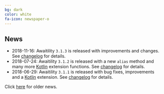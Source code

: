 ```yaml
---
bg: dark
color: white
fa-icon: newspaper-o
---
```

## News
* 2018-11-16: Awaitility `3.1.3` is released with improvements and changes. See [changelog](https://raw.githubusercontent.com/awaitility/awaitility/master/changelog.txt) for details.
* 2018-07-24: Awaitility `3.1.2` is released with a new `alias` method and many more [Kotlin](https://github.com/awaitility/awaitility/wiki/Kotlin) extension functions. See [changelog](https://raw.githubusercontent.com/awaitility/awaitility/master/changelog.txt) for details.
* 2018-06-29: Awaitility `3.1.1` is released with bug fixes, improvements and a [Kotlin](https://github.com/awaitility/awaitility/wiki/Kotlin) extension. See [changelog](https://raw.githubusercontent.com/awaitility/awaitility/master/changelog.txt) for details.

Click [here](https://github.com/jayway/awaitility/wiki/OldNews) for older news.